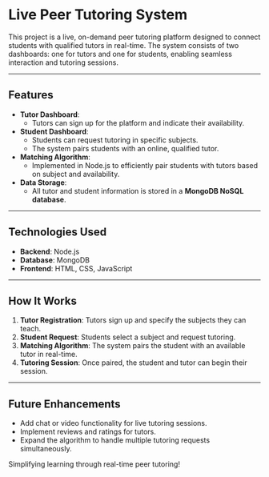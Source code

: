 # Live Peer Tutoring System

This project is a live, on-demand peer tutoring platform designed to connect students with qualified tutors in real-time. The system consists of two dashboards: one for tutors and one for students, enabling seamless interaction and tutoring sessions.

---

## Features
- **Tutor Dashboard**:
  - Tutors can sign up for the platform and indicate their availability.
- **Student Dashboard**:
  - Students can request tutoring in specific subjects.
  - The system pairs students with an online, qualified tutor.
- **Matching Algorithm**:
  - Implemented in Node.js to efficiently pair students with tutors based on subject and availability.
- **Data Storage**:
  - All tutor and student information is stored in a **MongoDB NoSQL database**.

---

## Technologies Used
- **Backend**: Node.js
- **Database**: MongoDB
- **Frontend**: HTML, CSS, JavaScript

---

## How It Works
1. **Tutor Registration**: Tutors sign up and specify the subjects they can teach.
2. **Student Request**: Students select a subject and request tutoring.
3. **Matching Algorithm**: The system pairs the student with an available tutor in real-time.
4. **Tutoring Session**: Once paired, the student and tutor can begin their session.

---

## Future Enhancements
- Add chat or video functionality for live tutoring sessions.
- Implement reviews and ratings for tutors.
- Expand the algorithm to handle multiple tutoring requests simultaneously.

Simplifying learning through real-time peer tutoring!
